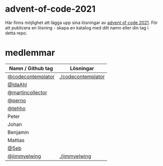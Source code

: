 # advent-of-code-2021

Här finns möjlighet att lägga upp sina lösningar av [advent of code 2021](https://adventofcode.com/2021). För att publicera en lösning - skapa en katalog med ditt namn eller din tag i detta repo.

# medlemmar
| Namn / Github tag                                         | Lösningar                                                                         |
| --------------------------------------------------------- |-----------------------------------------------------------------------------------|
| [@codecontemplator](https://github.com/codecontemplator)  | [./codecontemplator](./codecontemplator)                                          |
| [@IdaAhl](https://github.com/IdaAhl)                      |                                                                                   |
| [@martincollector](https://github.com/martincollector)    |                                                                                   |
| [@perno](https://github.com/perno)                        |                                                                                   |
| [@tehho](https://github.com/tehho)                        |                                                                                   |
| Peter                                                     |                                                                                   |
| Johan                                                     |                                                                                   |
| Benjamin                                                  |                                                                                   |
| Mattias                                                   |                                                                                   |
| [@5eb](https://github.com/5eb)                            |                                                                                   |
| [@jimmyelwing](https://github.com/jimmyelwing)  | [./jimmyelwing](./jimmyelwing)                                          |            |                                                                                   |

